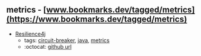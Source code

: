 metrics - [www.bookmarks.dev/tagged/metrics](https://www.bookmarks.dev/tagged/metrics) 
---
* [Resilience4j](https://github.com/resilience4j/resilience4j)
    * tags: [circuit-breaker](../tags/circuit-breaker.md), [java](../tags/java.md), [metrics](../tags/metrics.md)
    * :octocat: [github url](https://github.com/resilience4j/resilience4j)
